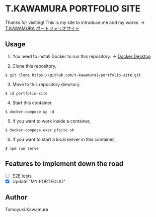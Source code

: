 # T.KAWAMURA PORTFOLIO SITE
Thanks for visiting!
This is my site to introduce me and my works.
→ [T.KAWAMURA ポートフォリオサイト](https://t-kawamura.netlify.app)

## Usage
1. You need to install Docker to run this repository.
→ [Docker Desktop](https://www.docker.com/products/docker-desktop)

2. Clone this repository.
```
$ git clone https://github.com/t-kawamura1/portfolio-site.git
```

3. Move to this repository directory.
```
$ cd portfolio-site
```

4. Start this container.
```
$ docker-compose up -d
```

5. If you want to work inside a container,
```
$ docker-compose exec pfsite sh
```

6. If you want to start a local server in this container,
```
$ npm run serve
```

## Features to implement down the road
- [ ] E2E tests
- [x] Update "MY PORTFOLIO"

## Author
Tomoyuki Kawamura
